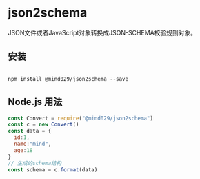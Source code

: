 # json2schema
JSON文件或者JavaScript对象转换成JSON-SCHEMA校验规则对象。

## 安装

```shell

npm install @mind029/json2schema --save

```

## Node.js 用法

```js
const Convert = require("@mind029/json2schema")
const c = new Convert()
const data = {
  id:1,
  name:"mind",
  age:18
}
// 生成的schema结构
const schema = c.format(data)
```